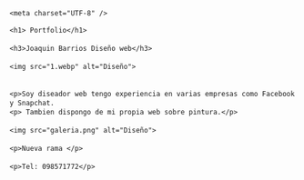 <!DOCTYPE html>
<html>
<head>
    <link href="style.css" rel="stylesheet" type="text/css">

    <meta charset="UTF-8" />
</head>

<body>

    <h1> Portfolio</h1>

    <h3>Joaquin Barrios Diseño web</h3>

    <img src="1.webp" alt="Diseño">

    
    <p>Soy diseador web tengo experiencia en varias empresas como Facebook y Snapchat.
    <p> Tambien dispongo de mi propia web sobre pintura.</p>
    
    <img src="galeria.png" alt="Diseño">

    <p>Nueva rama </p>

    <p>Tel: 098571772</p>




</body>
</html>
